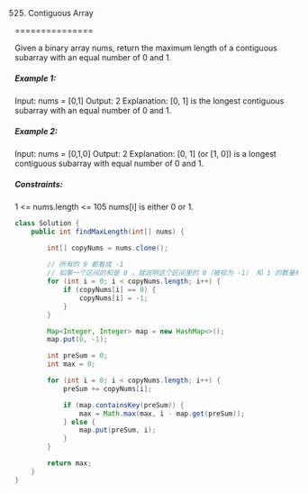 525. Contiguous Array

===============

Given a binary array nums, return the maximum length of a contiguous subarray with an equal number of 0 and 1.

##### Example 1:

Input: nums = [0,1]
Output: 2
Explanation: [0, 1] is the longest contiguous subarray with an equal number of 0 and 1.

##### Example 2:

Input: nums = [0,1,0]
Output: 2
Explanation: [0, 1] (or [1, 0]) is a longest contiguous subarray with equal number of 0 and 1.

##### Constraints:

1 <= nums.length <= 105
nums[i] is either 0 or 1.

```java
class Solution {
    public int findMaxLength(int[] nums) {

        int[] copyNums = nums.clone();
        
        // 所有的 0 都看成 -1
        // 如果一个区间的和是 0 ，就说明这个区间里的 0（被视为 -1） 和 1 的数量相同
        for (int i = 0; i < copyNums.length; i++) {
            if (copyNums[i] == 0) {
                copyNums[i] = -1;
            }
        }

        Map<Integer, Integer> map = new HashMap<>();
        map.put(0, -1);

        int preSum = 0;
        int max = 0;

        for (int i = 0; i < copyNums.length; i++) {
            preSum += copyNums[i];

            if (map.containsKey(preSum)) {
                max = Math.max(max, i - map.get(preSum));
            } else {
                map.put(preSum, i);
            }
        }

        return max;
    }
}
```

